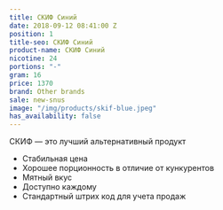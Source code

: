 ```yaml
---
title: СКИФ Синий
date: 2018-09-12 08:41:00 Z
position: 1
title-seo: СКИФ Синий
product-name: СКИФ Синий
nicotine: 24
portions: "-"
gram: 16
price: 1370
brand: Other brands
sale: new-snus
image: "/img/products/skif-blue.jpeg"
has_availability: false
---
```


СКИФ — это лучший альтернативный продукт
* Стабильная цена
* Хорошее порционность в отличие от кункурентов
* Мятный вкус 
* Доступно каждому 
* Стандартный штрих код для учета продаж